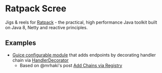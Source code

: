 # Ratpack Scree

Jigs & reels for [Ratpack](http://ratpack.io) - the practical, high performance Java toolkit built on Java 8, Netty and reactive principles.

## Examples

 * [Guice configurable module](src/test/groovy/com/energizedwork/ratpack/PingModuleSpec.groovy) that adds endpoints by decorating handler chain via [HandlerDecorator](https://ratpack.io/manual/current/api/ratpack/handling/HandlerDecorator.html)
     * Based on @mrhaki's post [Add Chains via Registry](http://mrhaki.blogspot.co.uk/2016/01/ratpacked-add-chains-via-registry.html)
